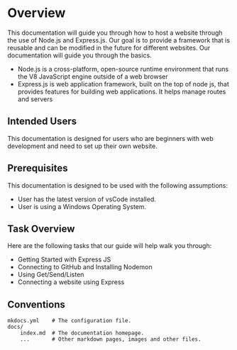 # Overview

This documentation will guide you through how to host a website through the use of Node.js and Express.js. Our goal is to provide a framework that is reusable and can be modified in the future for different websites. Our documentation will guide you through the basics.


- Node.js is a cross-platform, open-source runtime environment that runs the V8 JavaScript engine outside of a web browser
- Express.js is web application framework, built on the top of node js, that provides features for building web applications. It helps manage routes and servers

## Intended Users
This documentation is designed for users who are beginners with web development and need to set up their own website.

## Prerequisites
This documentation is designed to be used with the following assumptions:


- User has the latest version of vsCode installed.
- User is using a Windows Operating System.
  
## Task Overview
Here are the following tasks that our guide will help walk you through:


- Getting Started with Express JS
- Connecting to GitHub and Installing Nodemon
- Using Get/Send/Listen
- Connecting a website using Express

## Conventions

    mkdocs.yml    # The configuration file.
    docs/
        index.md  # The documentation homepage.
        ...       # Other markdown pages, images and other files.
